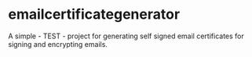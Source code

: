 # emailcertificategenerator
A simple - TEST - project for generating self signed email certificates for signing and encrypting emails. 
